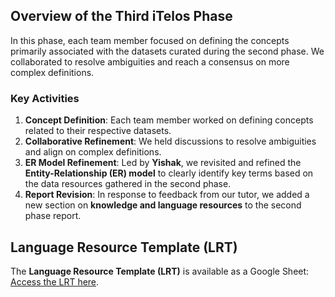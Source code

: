 ## Overview of the Third iTelos Phase

In this phase, each team member focused on defining the concepts primarily associated with the datasets curated during the second phase. We collaborated to resolve ambiguities and reach a consensus on more complex definitions.

### Key Activities
1. **Concept Definition**: Each team member worked on defining concepts related to their respective datasets.
2. **Collaborative Refinement**: We held discussions to resolve ambiguities and align on complex definitions.
3. **ER Model Refinement**: Led by **Yishak**, we revisited and refined the **Entity-Relationship (ER) model** to clearly identify key terms based on the data resources gathered in the second phase.
4. **Report Revision**: In response to feedback from our tutor, we added a new section on **knowledge and language resources** to the second phase report.

## Language Resource Template (LRT)

The **Language Resource Template (LRT)** is available as a Google Sheet:  
[Access the LRT here](https://docs.google.com/spreadsheets/d/1K_a7mcnslWeAz9-izZ82wUdQuOnnqUbs/edit?usp=sharing&ouid=117111515763620563741&rtpof=true&sd=true).
